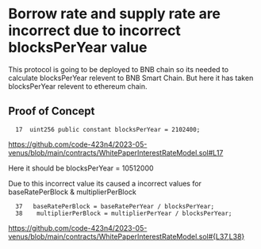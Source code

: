 # Borrow rate and supply rate are incorrect due to incorrect blocksPerYear value

This protocol is going to be deployed to BNB chain so its needed to calculate blocksPerYear relevent to BNB Smart Chain.
But here it has taken blocksPerYear relevent to ethereum chain. 

## Proof of Concept

      17  uint256 public constant blocksPerYear = 2102400;

https://github.com/code-423n4/2023-05-venus/blob/main/contracts/WhitePaperInterestRateModel.sol#L17

Here it should be blocksPerYear = 10512000 

Due to this incorrect value its caused a incorrect values for baseRatePerBlock & multiplierPerBlock

      37   baseRatePerBlock = baseRatePerYear / blocksPerYear;
      38    multiplierPerBlock = multiplierPerYear / blocksPerYear;
      
https://github.com/code-423n4/2023-05-venus/blob/main/contracts/WhitePaperInterestRateModel.sol#{L37,L38}



